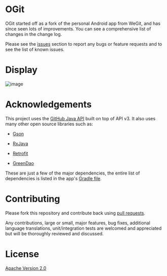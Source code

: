 OGit
=

OGit started off as a fork of the personal Android app from WeGit, and has since seen lots of improvements. You can see a comprehensive list of changes in the change log.

Please see the [issues][1] section to report any bugs or feature requests and to see the list of known issues.

Display
=

![image](https://raw.githubusercontent.com/StormPhoenix/Ogit/master/img/display.gif)

Acknowledgements
==

This project uses the [GitHub Java API](https://github.com/eclipse/egit-github/tree/master/org.eclipse.egit.github.core) built on top of API v3.
It also uses many other open source libraries such as:

* [Gson](https://github.com/google/gson)

* [RxJava](https://github.com/ReactiveX/RxJava)

* [Retrofit](https://github.com/square/retrofit)

* [GreenDao](https://github.com/greenrobot/greenDAO)

These are just a few of the major dependencies, the entire list of dependencies is listed in the app's [Gradle file][0].

Contributing
=

Please fork this repository and contribute back using [pull requests][2].
<p>Any contributions, large or small, major features, bug fixes, additional
language translations, unit/integration tests are welcomed and appreciated
but will be thoroughly reviewed and discussed.</p>

License
=

[Apache Version 2.0](http://www.apache.org/licenses/LICENSE-2.0.html)

[0]:https://github.com/jonan/ForkHub/blob/master/app/build.gradle
[1]:https://github.com/jonan/ForkHub/issues
[2]:https://github.com/jonan/ForkHub/pulls
[4]:https://github.com/eclipse/egit-github/tree/master/org.eclipse.egit.github.core
[5]:https://developer.github.com/v3/
[6]:https://raw.githubusercontent.com/StormPhoenix/OGit/master/screenshot/device-2017-03-16-154618.png "mainpage"
